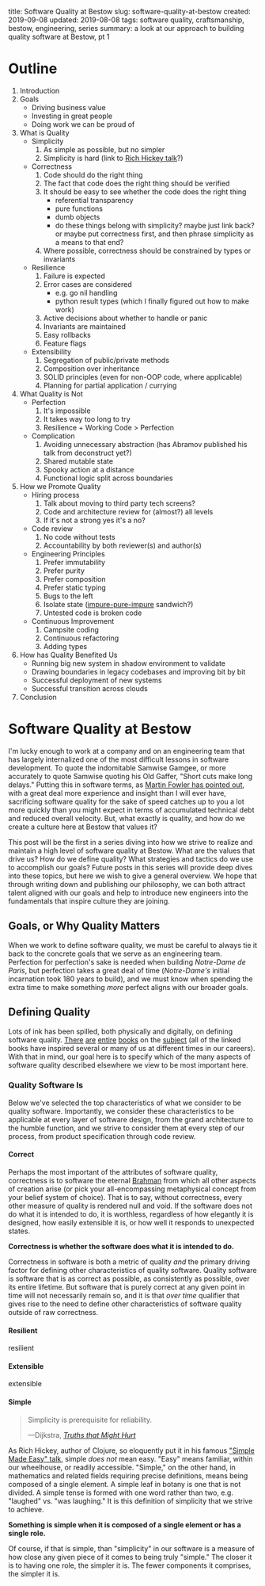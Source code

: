 title: Software Quality at Bestow
slug: software-quality-at-bestow
created: 2019-09-08
updated: 2019-08-08
tags: software quality, craftsmanship, bestow, engineering, series
summary: a look at our approach to building quality software at Bestow, pt 1

# Outline

1. Introduction
1. Goals
    * Driving business value
    * Investing in great people
    * Doing work we can be proud of
2. What is Quality
    * Simplicity
        1. As simple as possible, but no simpler
        1. Simplicity is hard (link to [Rich Hickey talk][simple-made-easy]?)
    * Correctness
        1. Code should do the right thing
        1. The fact that code does the right thing should be verified
        1. It should be easy to see whether the code does the right thing
            * referential transparency
            * pure functions
            * dumb objects
            * do these things belong with simplicity? maybe just link back?
              or maybe put correctness first, and then phrase simplicity as
              a means to that end?
        1. Where possible, correctness should be constrained by types or invariants
    * Resilience
        1. Failure is expected
        2. Error cases are considered
            * e.g. go nil handling
            * python result types (which I finally figured out how to make work)
        3. Active decisions about whether to handle or panic
        4. Invariants are maintained
        5. Easy rollbacks
        6. Feature flags
    * Extensibility
        1. Segregation of public/private methods
        2. Composition over inheritance
        3. SOLID principles (even for non-OOP code, where applicable)
        4. Planning for partial application / currying
3. What Quality is Not
    * Perfection
        1. It's impossible
        2. It takes way too long to try
        3. Resilience + Working Code > Perfection
    * Complication
        1. Avoiding unnecessary abstraction (has Abramov published his talk
           from deconstruct yet?)
        2. Shared mutable state
        3. Spooky action at a distance
        4. Functional logic split across boundaries
4. How we Promote Quality
    * Hiring process
        1. Talk about moving to third party tech screens?
        2. Code and architecture review for (almost?) all levels
        3. If it's not a strong yes it's a no?
    * Code review
        1. No code without tests
        2. Accountability by both reviewer(s) and author(s)
    * Engineering Principles
        1. Prefer immutability
        2. Prefer purity
        3. Prefer composition
        4. Prefer static typing
        5. Bugs to the left
        6. Isolate state ([impure-pure-impure] sandwich?)
        7. Untested code is broken code
    * Continuous Improvement
        1. Campsite coding
        2. Continuous refactoring
        3. Adding types
5. How has Quality Benefited Us
    * Running big new system in shadow environment to validate
    * Drawing boundaries in legacy codebases and improving bit by bit
    * Successful deployment of new systems
    * Successful transition across clouds
6. Conclusion

# Software Quality at Bestow

I'm lucky enough to work at a company and on an engineering team that
has largely internalized one of the most difficult lessons in software
development. To quote the indomitable Samwise Gamgee, or more accurately
to quote Samwise quoting his Old Gaffer, "Short cuts make long delays."
Putting this in software terms, as [Martin Fowler has pointed out][fowler-quality],
with a great deal more experience and insight than I will ever have,
sacrificing software quality for the sake of speed catches up to you a
lot more quickly than you might expect in terms of accumulated technical
debt and reduced overall velocity. But, what exactly is quality, and how
do we create a culture here at Bestow that values it?

This post will be the first in a series diving into how we strive to realize
and maintain a high level of software quality at Bestow. What are the
values that drive us? How do we define quality? What strategies and tactics
do we use to accomplish our goals? Future posts in this series will provide
deep dives into these topics, but here we wish to give a general overview.
We hope that through writing down and publishing our philosophy, we can
both attract talent aligned with our goals and help to introduce new
engineers into the fundamentals that inspire culture they are joining.

## Goals, or Why Quality Matters

When we work to define software quality, we must be careful to always tie
it back to the concrete goals that we serve as an engineering team. Perfection
for perfection's sake is needed when building _Notre-Dame de Paris_, but
perfection takes a great deal of time (_Notre-Dame's_ initial incarnation took
180 years to build), and we must know when spending the extra time to make
something _more_ perfect aligns with our broader goals.

<!--TODO: flesh this out -->

## Defining Quality

Lots of ink has been spilled, both physically and digitally, on defining
software quality. [There][clean-code] [are][philosophy-of-sw-design] [entire][data-intensive-applications]
[books][refactoring] on the [subject][design-patterns] (all of the linked
books have inspired several or many of us at different times in our careers).
With that in mind, our goal here is to specify which of the many aspects
of software quality described elsewhere we view to be most important here.

### Quality Software Is

Below we've selected the top characteristics of what we consider to be
quality software. Importantly, we consider these characteristics to be
applicable at every layer of software design, from the grand architecture
to the humble function, and we strive to consider them at every step of our
process, from product specification through code review.

#### Correct

Perhaps the most important of the attributes of software quality, correctness
is to software the eternal [Brahman] from which all other aspects of creation
arise (or pick your all-encompassing metaphysical concept from your belief
system of choice). That is to say, without correctness, every other measure
of quality is rendered null and void. If the software does not do what it
is intended to do, it is worthless, regardless of how elegantly it is designed,
how easily extensible it is, or how well it responds to unexpected states.

**Correctness is whether the software does what it is intended to do.**

Correctness in software is both a metric of quality _and_ the primary
driving factor for defining other characteristics of quality software.
Quality software is software that is as correct as possible, as consistently
as possible, over its entire lifetime. But software that is purely correct
at any given point in time will not necessarily remain so, and it is that
_over time_ qualifier that gives rise to the need to define other
characteristics of software quality outside of raw correctness.

#### Resilient

resilient

#### Extensible

extensible

#### Simple

> Simplicity is prerequisite for reliability.
>
> &mdash;Dijkstra, [_Truths that Might Hurt_][truths-that-might-hurt]

As Rich Hickey, author of Clojure, so eloquently put it in his famous
["Simple Made Easy" talk][simple-made-easy], simple _does not_ mean easy.
"Easy" means familiar, within our wheelhouse, or readily accessible.
"Simple," on the other hand, in mathematics and related fields
requiring precise definitions, means being composed of a single element. A
simple leaf in botany is one that is not divided. A simple tense is formed
with one word rather than two, e.g. "laughed" vs. "was laughing." It is
this definition of simplicity that we strive to achieve.

**Something is simple when it is composed of a single element or has a single role.**

Of course, if that is simple, than "simplicity" in our software is a measure of
how close any given piece of it comes to being truly "simple." The closer it
is to having one role, the simpler it is. The fewer components it comprises,
the simpler it is.

[brahman]: https://en.wikipedia.org/wiki/Brahman
[clean-code]: https://www.bookpeople.com/book/9780132350884
[data-intensive-applications]: https://www.bookpeople.com/book/9781449373320
[design-patterns]: https://www.bookpeople.com/book/9780201633610
[fowler-quality]: https://martinfowler.com/articles/is-quality-worth-cost.html
[impure-pure-impure]: https://blog.ploeh.dk/2019/08/26/functional-file-system/
[philosophy-of-sw-design]: https://www.abebooks.com/Philosophy-Software-Design-John-Ousterhout-Yaknyam/22867499370/bd
[refactoring]: https://www.bookpeople.com/book/9780134757599
[simple-made-easy]: (https://www.infoq.com/presentations/Simple-Made-Easy/)
[truths-that-might-hurt]: (http://www.cs.utexas.edu/users/EWD/transcriptions/EWD04xx/EWD498.html)
